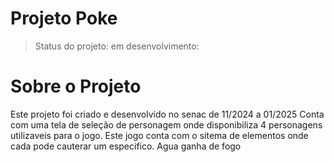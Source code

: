# Projeto Poke
> Status do projeto: em desenvolvimento:

# Sobre o Projeto

 Este projeto foi criado e desenvolvido no senac de 11/2024 a 01/2025
Conta com uma tela de seleção de personagem onde disponibiliza 4 personagens utilizaveis para o jogo.
Este jogo conta com o sitema de elementos onde cada pode cauterar um especifico. 
Agua ganha de fogo
